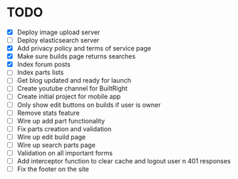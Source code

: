 TODO
====
- [x] Deploy image upload server
- [ ] Deploy elasticsearch server
- [x] Add privacy policy and terms of service page
- [x] Make sure builds page returns searches
- [x] Index forum posts
- [ ] Index parts lists
- [ ] Get blog updated and ready for launch 
- [ ] Create youtube channel for BuiltRight
- [ ] Create initial project for mobile app
- [ ] Only show edit buttons on builds if user is owner 
- [ ] Remove stats feature
- [ ] Wire up add part functionality
- [ ] Fix parts creation and validation 
- [ ] Wire up edit build page
- [ ] Wire up search parts page
- [ ] Validation on all important forms
- [ ] Add interceptor function to clear cache and logout user n 401 responses
- [ ] Fix the footer on the site
